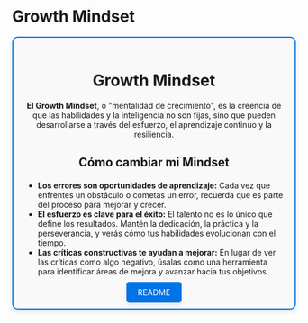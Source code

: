 # Growth Mindset

<div align="center" style="border: 2px solid #0073e6; border-radius: 10px; padding: 20px; max-width: 600px; background-color: #f9f9f9; box-shadow: 0px 4px 10px rgba(0, 0, 0, 0.1);">

  <h1>Growth Mindset</h1>
  <p><strong>El Growth Mindset</strong>, o "mentalidad de crecimiento", es la creencia de que las habilidades y la inteligencia no son fijas, sino que pueden desarrollarse a través del esfuerzo, el aprendizaje continuo y la resiliencia.</p>

  <h2>Cómo cambiar mi Mindset</h2>
  
  <ul style="text-align: left; margin-top: 20px;">
    <li><strong>Los errores son oportunidades de aprendizaje:</strong> Cada vez que enfrentes un obstáculo o cometas un error, recuerda que es parte del proceso para mejorar y crecer.</li>
    <li><strong>El esfuerzo es clave para el éxito:</strong> El talento no es lo único que define los resultados. Mantén la dedicación, la práctica y la perseverancia, y verás cómo tus habilidades evolucionan con el tiempo.</li>
    <li><strong>Las críticas constructivas te ayudan a mejorar:</strong> En lugar de ver las críticas como algo negativo, úsalas como una herramienta para identificar áreas de mejora y avanzar hacia tus objetivos.</li>
  </ul>

  <div align="center" style="margin-top: 20px;">
    <a href="./README.md" style="text-decoration: none; background-color: #0073e6; color: white; padding: 10px 20px; border-radius: 5px; box-shadow: 0px 3px 6px rgba(0, 0, 0, 0.1);">README</a>
  </div>
  
</div>

